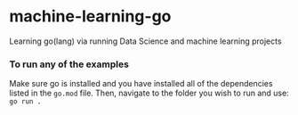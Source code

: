 # machine-learning-go
Learning go(lang) via running Data Science and machine learning projects

### To run any of the examples
Make sure go is installed and you have installed all of the dependencies listed in the `go.mod` file. Then, navigate to the folder you wish to run and use:
`go run .`